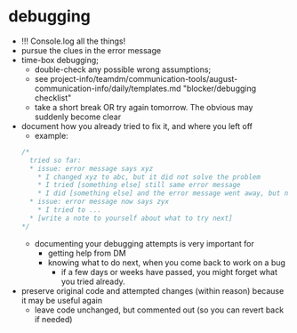 # debugging
- !!! Console.log all the things!
- pursue the clues in the error message
- time-box debugging; 
  - double-check any possible wrong assumptions; 
  - see project-info/teamdm/communication-tools/august-communication-info/daily/templates.md "blocker/debugging checklist" 
  - take a short break OR try again tomorrow. The obvious may suddenly become clear
- document how you already tried to fix it, and where you left off
  - example:
  ```js
  /*
    tried so far:
    * issue: error message says xyz
      * I changed xyz to abc, but it did not solve the problem
      * I tried [something else] still same error message    
      * I did [something else] and the error message went away, but now I get a different error message
    * issue: error message now says zyx
      * I tried to ...
    * [write a note to yourself about what to try next]
  */
    ```
    - documenting your debugging attempts is very important for
      - getting help from DM
      - knowing what to do next, when you come back to work on a bug 
        - if a few days or weeks have passed, you might forget what you tried already.
- preserve original code and attempted changes (within reason) because it may be useful again 
  - leave code unchanged, but commented out (so you can revert back if needed)